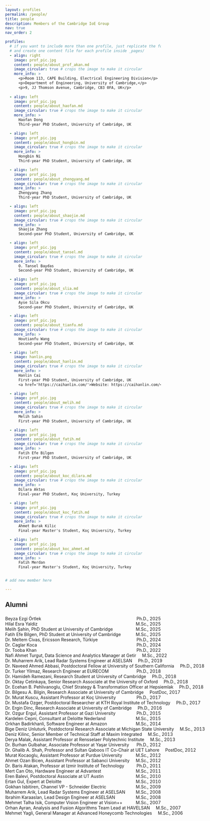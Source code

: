 ```yaml
---
layout: profiles
permalink: /people/
title: people
description: Members of the Cambridge IoE Group
nav: true
nav_order: 2

profiles:
  # if you want to include more than one profile, just replicate the following block
  # and create one content file for each profile inside _pages/
  - align: right
    image: prof_pic.jpg
    content: people/about_prof_akan.md
    image_circular: true # crops the image to make it circular
    more_info: >
      <p>Room 113, CAPE Building, Electrical Engineering Division</p>
      <p>Department of Engineering, University of Cambridge,</p>
      <p>9, JJ Thomson Avenue, Cambridge, CB3 0FA, UK</p>
      
  - align: left
    image: prof_pic.jpg
    content: people/about_haofan.md
    image_circular: true # crops the image to make it circular
    more_info: >
      Haofan Dong
      Third-year PhD Student, University of Cambridge, UK

  - align: left
    image: prof_pic.jpg
    content: people/about_hongbin.md
    image_circular: true # crops the image to make it circular
    more_info: >
      Hongbin Ni
      Third-year PhD Student, University of Cambridge, UK

  - align: left
    image: prof_pic.jpg
    content: people/about_zhengyang.md
    image_circular: true # crops the image to make it circular
    more_info: >
      Zhengyang Zhang
      Third-year PhD Student, University of Cambridge, UK

  - align: left
    image: prof_pic.jpg
    content: people/about_shaojie.md
    image_circular: true # crops the image to make it circular
    more_info: >
      Shaojie Zhang
      Second-year PhD Student, University of Cambridge, UK

  - align: left
    image: prof_pic.jpg
    content: people/about_tansel.md
    image_circular: true # crops the image to make it circular
    more_info: >
      O. Tansel Baydas
      Second-year PhD Student, University of Cambridge, UK

  - align: left
    image: prof_pic.jpg
    content: people/about_slia.md
    image_circular: true # crops the image to make it circular
    more_info: >
      Ayse Sila Okcu
      Second-year PhD Student, University of Cambridge, UK

  - align: left
    image: prof_pic.jpg
    content: people/about_tianfu.md
    image_circular: true # crops the image to make it circular
    more_info: >
      Houtianfu Wang
      Second-year PhD Student, University of Cambridge, UK

  - align: left
    image: hanlin.png
    content: people/about_hanlin.md
    image_circular: true # crops the image to make it circular
    more_info: >
      Hanlin Cai
      First-year PhD Student, University of Cambridge, UK
      <a href='https://caihanlin.com/'>Website: https://caihanlin.com/</a>

  - align: left
    image: prof_pic.jpg
    content: people/about_melih.md
    image_circular: true # crops the image to make it circular
    more_info: >
      Melih Sahin
      First-year PhD Student, University of Cambridge, UK

  - align: left
    image: prof_pic.jpg
    content: people/about_fatih.md
    image_circular: true # crops the image to make it circular
    more_info: >
      Fatih Efe Bilgen
      First-year PhD Student, University of Cambridge, UK

  - align: left
    image: prof_pic.jpg
    content: people/about_koc_dilara.md
    image_circular: true # crops the image to make it circular
    more_info: >
      Dilara Aktas	
      Final-year PhD Student, Koç University, Turkey

  - align: left
    image: prof_pic.jpg
    content: people/about_koc_fatih.md
    image_circular: true # crops the image to make it circular
    more_info: >
      Ahmet Burak Kilic
      Final-year Master's Student, Koç University, Turkey

  - align: left
    image: prof_pic.jpg
    content: people/about_koc_ahmet.md
    image_circular: true # crops the image to make it circular
    more_info: >
      Fatih Merdan
      Final-year Master's Student, Koç University, Turkey


# add new member here

---
```


<!-- ===== Alumni (one-line with dotted leaders) ===== -->
<style>
  /* 局部样式，仅作用于本页 */
  .alumni { list-style: none; margin: 1.5rem 0; padding: 0; }
  .alumni li { display: flex; align-items: baseline; gap: .6rem; }
  .alumni .name { white-space: nowrap; }
  /* 领点（dot leaders） */
  .alumni .dots {
    flex: 1 1 auto;
    border-bottom: 1px dotted var(--global-divider-color);
    transform: translateY(-0.25em); /* 让点线更贴近文本中线 */
  }
  .alumni .meta {
    white-space: nowrap;
    color: var(--global-text-color-light);
    font-variant-numeric: tabular-nums; /* 年份等宽对齐更稳 */
  }
  @media (max-width: 576px) {
    /* 小屏保底：必要时换行，但尽量保留点线 */
    .alumni li { flex-wrap: wrap; }
    .alumni .dots { min-width: 40px; flex: 1 1 100px; }
  }
</style>


<h2 id="alumni">Alumni</h2>
<ul class="alumni">

  <li><span class="name">Beyza Ezgi Örtlek</span><span class="dots"></span><span class="meta">Ph.D., 2025</span></li>
  <li><span class="name">Hilal Esra Yaldiz</span><span class="dots"></span><span class="meta">M.Sc., 2025</span></li>
  <li><span class="name">Melih Şahin, PhD Student at University of Cambridge</span><span class="dots"></span><span class="meta">M.Sc., 2025</span></li>
  <li><span class="name">Fatih Efe Bilgen, PhD Student at University of Cambridge</span><span class="dots"></span><span class="meta">M.Sc., 2025</span></li>
  <li><span class="name">Dr. Meltem Civas, Ericsson Research, Türkiye</span><span class="dots"></span><span class="meta">Ph.D., 2024</span></li>
  <li><span class="name">Dr. Caglar Koca</span><span class="dots"></span><span class="meta">Ph.D., 2024</span></li>
  <li><span class="name">Dr. Tooba Khan</span><span class="dots"></span><span class="meta">Ph.D., 2022</span></li>
  <li><span class="name">Nafi Ahmet Turgut, Data Science and Analytics Manager at Getir</span><span class="dots"></span><span class="meta">M.Sc., 2022</span></li>
  <li><span class="name">Dr. Muharrem Arik, Lead Radar Systems Engineer at ASELSAN</span><span class="dots"></span><span class="meta">Ph.D., 2019</span></li>
  <li><span class="name">Dr. Naveed Ahmed Abbasi, Postdoctoral Fellow at University of Southern California</span><span class="dots"></span><span class="meta">Ph.D., 2018</span></li>
  <li><span class="name">Dr. Turker Yilmaz, Research Engineer at EURECOM</span><span class="dots"></span><span class="meta">Ph.D., 2018</span></li>
  <li><span class="name">Dr. Hamideh Ramezani, Research Student at University of Cambridge</span><span class="dots"></span><span class="meta">Ph.D., 2018</span></li>
  <li><span class="name">Dr. Oktay Cetinkaya, Senior Research Associate at the University of Oxford</span><span class="dots"></span><span class="meta">Ph.D., 2018</span></li>
  <li><span class="name">Dr. Ecehan B. Pehlivanoglu, Chief Strategy &amp; Transformation Officer at Hepsiemlak</span><span class="dots"></span><span class="meta">Ph.D., 2018</span></li>
  <li><span class="name">Dr. Bilgesu A. Bilgin, Research Associate at University of Cambridge</span><span class="dots"></span><span class="meta">PostDoc, 2017</span></li>
  <li><span class="name">Dr. Murat Kuscu, Assistant Professor at Koç University</span><span class="dots"></span><span class="meta">Ph.D., 2017</span></li>
  <li><span class="name">Dr. Mustafa Ozger, Postdoctoral Researcher at KTH Royal Institute of Technology</span><span class="dots"></span><span class="meta">Ph.D., 2017</span></li>
  <li><span class="name">Dr. Ergin Dinc, Research Associate at University of Cambridge</span><span class="dots"></span><span class="meta">Ph.D., 2016</span></li>
  <li><span class="name">Dr. Ozgur Ergul, Assistant Professor at Gazi University</span><span class="dots"></span><span class="meta">Ph.D., 2015</span></li>
  <li><span class="name">Kardelen Cepni, Consultant at Deloitte Nederland</span><span class="dots"></span><span class="meta">M.Sc., 2015</span></li>
  <li><span class="name">Orkhan Badirkhanli, Software Engineer at Amazon</span><span class="dots"></span><span class="meta">M.Sc., 2014</span></li>
  <li><span class="name">Bige Deniz Unluturk, Postdoctoral Research Associate at Michigan State University</span><span class="dots"></span><span class="meta">M.Sc., 2013</span></li>
  <li><span class="name">Deniz Kilinc, Senior Member of Technical Staff at Maxim Integrated</span><span class="dots"></span><span class="meta">M.Sc., 2013</span></li>
  <li><span class="name">Derya Malak, Assistant Professor at Rensselaer Polytechnic Institute</span><span class="dots"></span><span class="meta">M.Sc., 2013</span></li>
  <li><span class="name">Dr. Burhan Gulbahar, Associate Professor at Yaşar University</span><span class="dots"></span><span class="meta">Ph.D., 2012</span></li>
  <li><span class="name">Dr. Ghalib A. Shah, Professor and Sultan Qaboos IT Co-Chair at UET Lahore</span><span class="dots"></span><span class="meta">PostDoc, 2012</span></li>
  <li><span class="name">Murat Kocaoglu, Assistant Professor at Purdue University</span><span class="dots"></span><span class="meta">M.Sc., 2012</span></li>
  <li><span class="name">Ahmet Ozan Bicen, Assistant Professor at Sabanci University</span><span class="dots"></span><span class="meta">M.Sc., 2012</span></li>
  <li><span class="name">Dr. Baris Atakan, Professor at Izmir Institute of Technology</span><span class="dots"></span><span class="meta">Ph.D., 2011</span></li>
  <li><span class="name">Mert Can Oto, Hardware Engineer at Advantest</span><span class="dots"></span><span class="meta">M.Sc., 2011</span></li>
  <li><span class="name">Eren Balevi, Postdoctoral Associate at UT Austin</span><span class="dots"></span><span class="meta">M.Sc., 2010</span></li>
  <li><span class="name">Ertan Gul, Expert at Deloitte</span><span class="dots"></span><span class="meta">M.Sc., 2010</span></li>
  <li><span class="name">Gokhan Isbitiren, Channel VP - Schneider Electric</span><span class="dots"></span><span class="meta">M.Sc., 2009</span></li>
  <li><span class="name">Muharrem Arik, Lead Radar Systems Engineer at ASELSAN</span><span class="dots"></span><span class="meta">M.Sc., 2008</span></li>
  <li><span class="name">Ibrahim Karaaslan, Lead Design Engineer at ASELSAN</span><span class="dots"></span><span class="meta">M.Sc., 2008</span></li>
  <li><span class="name">Mehmet Talha Isik, Computer Vision Engineer at Vision++</span><span class="dots"></span><span class="meta">M.Sc., 2007</span></li>
  <li><span class="name">Orhan Ayran, Analysis and Fusion Algorithms Team Lead at HAVELSAN</span><span class="dots"></span><span class="meta">M.Sc., 2007</span></li>
  <li><span class="name">Mehmet Yagli, General Manager at Advanced Honeycomb Technologies</span><span class="dots"></span><span class="meta">M.Sc., 2006</span></li>
</ul>

